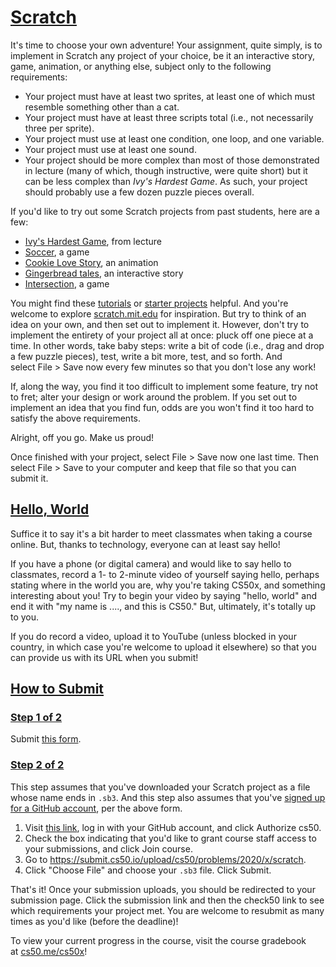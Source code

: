 [Scratch](https://cs50.harvard.edu/x/2020/psets/0/scratch/#scratch)
===================================================================

It's time to choose your own adventure! Your assignment, quite simply, is to implement in Scratch any project of your choice, be it an interactive story, game, animation, or anything else, subject only to the following requirements:

-   Your project must have at least two sprites, at least one of which must resemble something other than a cat.
-   Your project must have at least three scripts total (i.e., not necessarily three per sprite).
-   Your project must use at least one condition, one loop, and one variable.
-   Your project must use at least one sound.
-   Your project should be more complex than most of those demonstrated in lecture (many of which, though instructive, were quite short) but it can be less complex than *Ivy's Hardest Game*. As such, your project should probably use a few dozen puzzle pieces overall.

If you'd like to try out some Scratch projects from past students, here are a few:

-   [Ivy's Hardest Game](https://scratch.mit.edu/projects/326129433/), from lecture
-   [Soccer](https://scratch.mit.edu/projects/37413/), a game
-   [Cookie Love Story](https://scratch.mit.edu/projects/26329196/), an animation
-   [Gingerbread tales](https://scratch.mit.edu/projects/277536784/), an interactive story
-   [Intersection](https://scratch.mit.edu/projects/75390754/), a game

You might find these [tutorials](https://scratch.mit.edu/projects/editor/?tutorial=all) or [starter projects](https://scratch.mit.edu/starter-projects) helpful. And you're welcome to explore [scratch.mit.edu](https://scratch.mit.edu/explore/projects/all) for inspiration. But try to think of an idea on your own, and then set out to implement it. However, don't try to implement the entirety of your project all at once: pluck off one piece at a time. In other words, take baby steps: write a bit of code (i.e., drag and drop a few puzzle pieces), test, write a bit more, test, and so forth. And select File > Save now every few minutes so that you don't lose any work!

If, along the way, you find it too difficult to implement some feature, try not to fret; alter your design or work around the problem. If you set out to implement an idea that you find fun, odds are you won't find it too hard to satisfy the above requirements.

Alright, off you go. Make us proud!

Once finished with your project, select File > Save now one last time. Then select File > Save to your computer and keep that file so that you can submit it.

[Hello, World](https://cs50.harvard.edu/x/2020/psets/0/scratch/#hello-world)
----------------------------------------------------------------------------

Suffice it to say it's a bit harder to meet classmates when taking a course online. But, thanks to technology, everyone can at least say hello!

If you have a phone (or digital camera) and would like to say hello to classmates, record a 1- to 2-minute video of yourself saying hello, perhaps stating where in the world you are, why you're taking CS50x, and something interesting about you! Try to begin your video by saying "hello, world" and end it with "my name is ...., and this is CS50." But, ultimately, it's totally up to you.

If you do record a video, upload it to YouTube (unless blocked in your country, in which case you're welcome to upload it elsewhere) so that you can provide us with its URL when you submit!

[How to Submit](https://cs50.harvard.edu/x/2020/psets/0/scratch/#how-to-submit)
-------------------------------------------------------------------------------

### [Step 1 of 2](https://cs50.harvard.edu/x/2020/psets/0/scratch/#step-1-of-2)

Submit [this form](https://forms.cs50.io/bb5ace07-099c-405e-8da5-33ce6e242601).

### [Step 2 of 2](https://cs50.harvard.edu/x/2020/psets/0/scratch/#step-2-of-2)

This step assumes that you've downloaded your Scratch project as a file whose name ends in `.sb3`. And this step also assumes that you've [signed up for a GitHub account](https://github.com/join), per the above form.

1.  Visit [this link](https://submit.cs50.io/invites/9770b67479384c4d8c37790779e466d9), log in with your GitHub account, and click Authorize cs50.
2.  Check the box indicating that you'd like to grant course staff access to your submissions, and click Join course.
3.  Go to <https://submit.cs50.io/upload/cs50/problems/2020/x/scratch>.
4.  Click "Choose File" and choose your `.sb3` file. Click Submit.

That's it! Once your submission uploads, you should be redirected to your submission page. Click the submission link and then the check50 link to see which requirements your project met. You are welcome to resubmit as many times as you'd like (before the deadline)!

To view your current progress in the course, visit the course gradebook at [cs50.me/cs50x](https://cs50.me/cs50x)!
